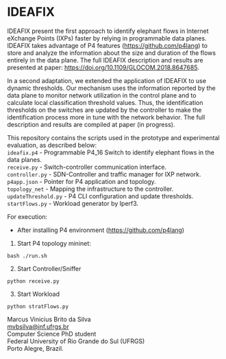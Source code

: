 # IDEAFIX

IDEAFIX present the first approach to identify elephant flows in Internet eXchange Points (IXPs) faster by relying in programmable data planes.
IDEAFIX takes advantage of P4 features (https://github.com/p4lang) to store and analyze the information about the size and duration of the flows entirely in the data plane.
The full IDEAFIX description and results are presented at paper: https://doi.org/10.1109/GLOCOM.2018.8647685.


In a second adaptation, we extended the application of IDEAFIX to use dynamic thresholds. Our mechanism uses the information reported by the data plane to monitor network utilization in the control plane and to calculate local classification threshold values. Thus, the identification thresholds on the switches are updated by the controller to make the identification process more in tune with the network behavior. The full description and results are compiled at paper (in progress).

This repository contains the scripts used in the prototype and experimental evaluation, as described below:<br/>
`ideafix.p4`          - Programmable P4_16 Switch to identify elephant flows in the data planes. <br/>
`receive.py`          - Switch-controller communication interface.<br/>
`controller.py`       - SDN-Controller and traffic manager for IXP network.<br/>
`p4app.json`          - Pointer for P4 application and topology.<br/>
`topology_net`        - Mapping the infrastructure to the controller.<br/>
`updateThreshold.py`  - P4 CLI configuration and update thresholds.<br/>
`startFlows.py`       - Workload generator by Iperf3.<br/>


For execution:<br/>
- After installing P4 environment (https://github.com/p4lang)<br/>

1. Start P4 topology mininet:
```
bash ./run.sh
```

2. Start Controller/Sniffer
```
python receive.py
```

3. Start Workload
```
python stratFlows.py
```



Marcus Vinicius Brito da Silva<br/>
mvbsilva@inf.ufrgs.br<br/>
Computer Science PhD student<br/>
Federal University of Rio Grande do Sul (UFRGS)<br/>
Porto Alegre, Brazil.
